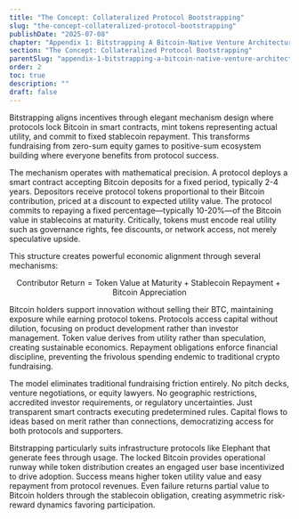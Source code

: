 ```yaml
---
title: "The Concept: Collateralized Protocol Bootstrapping"
slug: "the-concept-collateralized-protocol-bootstrapping"
publishDate: "2025-07-08"
chapter: "Appendix 1: Bitstrapping A Bitcoin-Native Venture Architecture"
section: "The Concept: Collateralized Protocol Bootstrapping"
parentSlug: "appendix-1-bitstrapping-a-bitcoin-native-venture-architecture"
order: 2
toc: true
description: ""
draft: false
---
```


Bitstrapping aligns incentives through elegant mechanism design where protocols lock Bitcoin in smart contracts, mint
tokens representing actual utility, and commit to fixed stablecoin repayment. This transforms fundraising from zero-sum
equity games to positive-sum ecosystem building where everyone benefits from protocol success.

The mechanism operates with mathematical precision. A protocol deploys a smart contract accepting Bitcoin deposits for a
fixed period, typically 2-4 years. Depositors receive protocol tokens proportional to their Bitcoin contribution, priced
at a discount to expected utility value. The protocol commits to repaying a fixed percentage—typically 10-20%—of the
Bitcoin value in stablecoins at maturity. Critically, tokens must encode real utility such as governance rights, fee
discounts, or network access, not merely speculative upside.

This structure creates powerful economic alignment through several mechanisms:

$$\text{Contributor Return} = \text{Token Value at Maturity} + \text{Stablecoin Repayment} + \text{Bitcoin Appreciation}$$

Bitcoin holders support innovation without selling their BTC, maintaining exposure while earning protocol tokens.
Protocols access capital without dilution, focusing on product development rather than investor management. Token value
derives from utility rather than speculation, creating sustainable economics. Repayment obligations enforce financial
discipline, preventing the frivolous spending endemic to traditional crypto fundraising.

The model eliminates traditional fundraising friction entirely. No pitch decks, venture negotiations, or equity lawyers.
No geographic restrictions, accredited investor requirements, or regulatory uncertainties. Just transparent smart
contracts executing predetermined rules. Capital flows to ideas based on merit rather than connections, democratizing
access for both protocols and supporters.

Bitstrapping particularly suits infrastructure protocols like Elephant that generate fees through usage. The locked
Bitcoin provides operational runway while token distribution creates an engaged user base incentivized to drive
adoption. Success means higher token utility value and easy repayment from protocol revenues. Even failure returns
partial value to Bitcoin holders through the stablecoin obligation, creating asymmetric risk-reward dynamics favoring
participation.
